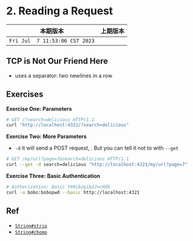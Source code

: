 # 2. Reading a Request

|本期版本|上期版本|
|:---:|:---:|
|`Fri Jul  7 11:53:06 CST 2023` |

## TCP is Not Our Friend Here

* uses a separator: two newlines in a row


## Exercises

**Exercise One: Parameters**

```bash
# GET /?search=delicious HTTP/1.1
curl "http://localhost:4321/?search=delicious"
```

**Exercise Two: More Parameters**

* `-d` it will send a POST request, . But you can tell it not to with `--get`

```bash
# GET /my/url?page=7&search=delicious HTTP/1.1
curl --get -d search=delicious "http://localhost:4321/my/url?page=7"
```

**Exercise Three: Basic Authentication**

```bash
# Authorization: Basic Ym9ibzpib2JvcHdk
curl -u bobo:bobopwd --basic http://localhost:4321
```

## Ref

* [`String#strip`](https://www.rubydoc.info/stdlib/core/String:strip)
* [`String#chomp`](https://www.rubydoc.info/stdlib/core/String:chomp)